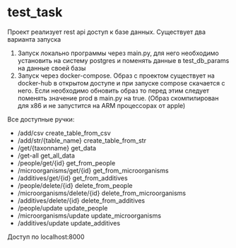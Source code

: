 # test_task
Проект реализует rest api доступ к базе данных.
Существует два варианта запуска
1) Запуск локально программы через main.py, для него необходимо установить на систему postgres и поменять данные в test_db_params на данные своей базы
2) Запуск через docker-compose. Образ с проектом существует на docker-hub в открытом доступе и при запуске compose скачается с него.
   Если необходимо обновить образ то перед этим следует поменять значение prod в main.py на true. (Образ скомпилирован для x86 и не запустится на ARM процессорах от apple)
   
Все доступные ручки:
- /add/csv create_table_from_csv
- /add/str/{table_name} create_table_from_str
- /get/{taxonname} get_data
- /get-all get_all_data
- /people/get/{id} get_from_people
- /microorganisms/get/{id} get_from_microorganisms
- /additives/get/{id} get_from_additives
- /people/delete/{id} delete_from_people
- /microorganisms/delete/{id} delete_from_microorganisms
- /additives/delete/{id} delete_from_additives
- /people/update update_people
- /microorganisms/update update_microorganisms
- /additives/update update_additives


Доступ по localhost:8000
